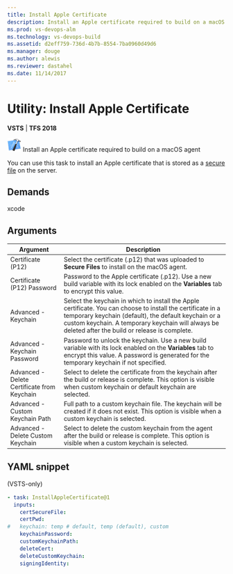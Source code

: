 ```yaml
---
title: Install Apple Certificate
description: Install an Apple certificate required to build on a macOS agent on VSTS and Team Foundation Server TFS
ms.prod: vs-devops-alm
ms.technology: vs-devops-build
ms.assetid: d2eff759-736d-4b7b-8554-7ba0960d49d6
ms.manager: douge
ms.author: alewis
ms.reviewer: dastahel
ms.date: 11/14/2017
---
```

[//]: # (monikerRange: '>= tfs-2018')

# Utility: Install Apple Certificate

**VSTS** | **TFS 2018**

![](../build/_img/xcode.png) Install an Apple certificate required to build on a macOS agent

You can use this task to install an Apple certificate that is stored as a [secure file](../../concepts/library/secure-files.md) on the server. 

## Demands

xcode

## Arguments

| Argument | Description |
| -------- | ----------- |
| Certificate (P12) | Select the certificate (.p12) that was uploaded to **Secure Files** to install on the macOS agent. |
| Certificate (P12) Password | Password to the Apple certificate (.p12). Use a new build variable with its lock enabled on the **Variables** tab to encrypt this value. |
| Advanced - Keychain | Select the keychain in which to install the Apple certificate. You can choose to install the certificate in a temporary keychain (default), the default keychain or a custom keychain. A temporary keychain will always be deleted after the build or release is complete. |
| Advanced - Keychain Password | Password to unlock the keychain. Use a new build variable with its lock enabled on the **Variables** tab to encrypt this value. A password is generated for the temporary keychain if not specified. |
| Advanced - Delete Certificate from Keychain | Select to delete the certificate from the keychain after the build or release is complete. This option is visible when custom keychain or default keychain are selected. |
| Advanced - Custom Keychain Path | Full path to a custom keychain file. The keychain will be created if it does not exist. This option is visible when a custom keychain is selected. |
| Advanced - Delete Custom Keychain | Select to delete the custom keychain from the agent after the build or release is complete. This option is visible when a custom keychain is selected. |

[//]: # (::: moniker range="vsts")

## YAML snippet

(VSTS-only)

```YAML
- task: InstallAppleCertificate@1
  inputs:
    certSecureFile:
    certPwd:
#   keychain: temp # default, temp (default), custom
    keychainPassword:
    customKeychainPath:
    deleteCert:
    deleteCustomKeychain:
    signingIdentity:
```

[//]: # (::: moniker-end)
